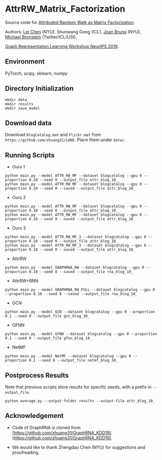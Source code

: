# AttrRW_Matrix_Factorization

Source code for [Attributed Random Walk as Matrix Factorization](https://grlearning.github.io/papers/95.pdf).

Authors: [Lei Chen](https://leichen2018.github.io) (NYU), Shunwang Gong (ICL), [Joan Bruna](https://cims.nyu.edu/~bruna/) (NYU), [Michael Bronstein](https://www.imperial.ac.uk/people/m.bronstein) (Twitter/ICL/USI).

[Graph Representation Learning Workshop NeurIPS 2019](https://grlearning.github.io).

## Environment

PyTorch, scipy, sklearn, numpy

## Directory Initialization

```
mkdir data
mkdir results
mkdir save_model
```

## Download data

Download `BlogCatalog.mat` and `Flickr.mat` from `https://github.com/xhuang31/LANE`. Place them under `data/`.

## Running Scripts

* Ours 1

```
python main.py --model ATTR_RW_MF --dataset blogcatalog --gpu 0 --proportion 0.10 --seed 0 --output_file attr_blog_10_
python main.py --model ATTR_RW_MF --dataset blogcatalog --gpu 0 --proportion 0.10 --seed 0 --saved --output_file attr_blog_10_
```

* Ours 2

```
python main.py --model ATTR_RW_MF --dataset blogcatalog --gpu 0 --proportion 0.10 --seed 0 --output_file attr_blog_10_
python main.py --model ATTR_RW_MF --dataset blogcatalog --gpu 0 --proportion 0.10 --seed 0 --saved --output_file attr_blog_10_
```

* Ours 3

```
python main.py --model ATTR_RW_MF_3 --dataset blogcatalog --gpu 0 --proportion 0.10 --seed 0 --output_file attr_blog_10_
python main.py --model ATTR_RW_MF_3 --dataset blogcatalog --gpu 0 --proportion 0.10 --seed 0 --saved --output_file attr_blog_10_
```

* AttrRW

```
python main.py --model GRAPHRNA_RW --dataset blogcatalog --gpu 0 --proportion 0.10 --seed 0 --saved --output_file rna_blog_10_
```

* AttrRW+RNN

```
python main.py --model GRAPHRNA_RW_FULL --dataset blogcatalog --gpu 0 --proportion 0.10 --seed 0 --saved --output_file rna_blog_10_
```

* GCN

```
python main.py --model GCN --dataset blogcatalog --gpu 0 --proportion 0.1 --seed 0 --output_file gcn_blog_10_
```

* GFNN

```
python main.py --model GFNN --dataset blogcatalog --gpu 0 --proportion 0.1 --seed 0 --output_file gfnn_blog_10_
```

* NetMF

```
python main.py --model NetMF --dataset blogcatalog --gpu 0 --proportion 0.1 --seed 0 --output_file netmf_blog_10_
```

## Postprocess Results

Note that previous scripts store results for specific seeds, with a prefix in `--output_file`.

```
python average.py --output-folder results --output-file attr_blog_10_
```

## Acknowledgement

* Code of GraphRNA is cloned from [https://github.com/xhuang31/GraphRNA_KDD19](https://github.com/xhuang31/GraphRNA_KDD19).

* We would like to thank Zhengdao Chen (NYU) for suggestions and proofreading.
